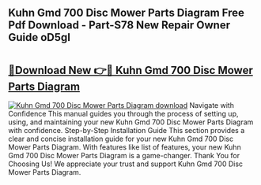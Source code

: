 ## Kuhn Gmd 700 Disc Mower Parts Diagram Free Pdf Download - Part-S78 New Repair Owner Guide oD5gI

# <h2><a href="http://dfpnmgo.blite.top/?on=Kuhn+Gmd+700+Disc+Mower+Parts+Diagram">🔗Download New 👉🔴 Kuhn Gmd 700 Disc Mower Parts Diagram</a></h2>

[![Kuhn Gmd 700 Disc Mower Parts Diagram download](https://i.imgur.com/lujVjoI.png)](http://dfpnmgo.blite.top/?on=Kuhn+Gmd+700+Disc+Mower+Parts+Diagram)
Navigate with Confidence This manual guides you through the process of setting up, using, and maintaining your new Kuhn Gmd 700 Disc Mower Parts Diagram with confidence. Step-by-Step Installation Guide This section provides a clear and concise installation guide for your new Kuhn Gmd 700 Disc Mower Parts Diagram. With features like list of features, your new Kuhn Gmd 700 Disc Mower Parts Diagram is a game-changer. Thank You for Choosing Us! We appreciate your trust and support Kuhn Gmd 700 Disc Mower Parts Diagram.
